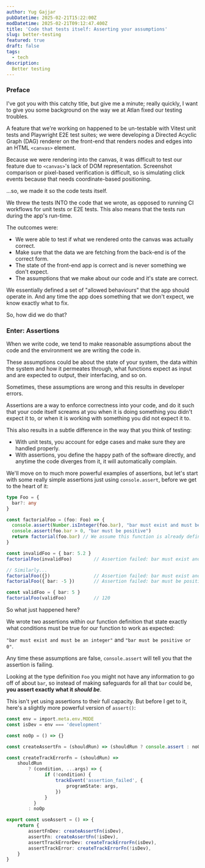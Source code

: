 ```yaml
---
author: Yug Gajjar
pubDatetime: 2025-02-21T15:22:00Z
modDatetime: 2025-02-21T09:12:47.400Z
title: 'Code that tests itself: Asserting your assumptions'
slug: better-testing
featured: true
draft: false
tags:
  - tech
description:
  Better testing
---
```


### Preface

I've got you with this catchy title, but give me a minute; really quickly, I want to give
you some background on the way we at Atlan fixed our testing troubles.

A feature that we're working on happened to be un-testable with
Vitest unit tests and Playwright E2E test suites; we were developing a Directed Acyclic Graph (DAG)
renderer on the front-end that renders nodes and edges into an HTML `<canvas>` element.

Because we were rendering into the canvas, it was difficult to test
our feature due to `<canvas>`'s lack of DOM representation.
Screenshot comparison or pixel-based verification is difficult,
so is simulating click events because that needs coordinate-based positioning.

...so, we made it so the code tests itself.

We threw the tests INTO the code that we wrote, as opposed to running CI workflows for
unit tests or E2E tests. This also means that the tests run during the app's run-time.

The outcomes were:
- We were able to test if what we rendered onto the canvas was actually correct. 
- Make sure that the data we are fetching from the back-end is of the correct form.
- The state of the front-end app is correct and is never something we don't expect.
- The assumptions that we make about our code and it's state are correct.

We essentially defined a set of "allowed behaviours" that the app should operate in.
And any time the app does something that we don't expect, we know exactly what to fix.

So, how did we do that?

### Enter: Assertions

When we write code, we tend to make reasonable assumptions about the code and
the environment we are writing the code in.

These assumptions could be about the state of your system, the data within the system and how it permeates through,
what functions expect as input and are expected to output, their interfacing, and so on.

Sometimes, these assumptions are wrong and this results in developer errors.

Assertions are a way to enforce correctness into your code, and do it such that your code itself screams
at you when it is doing something you didn't expect it to, or when it is working with something you did
not expect it to.

This also results in a subtle difference in the way that you think of testing:
- With unit tests, you account for edge cases and make sure they are handled properly.
- With assertions, you define the happy path of the software directly, and anytime the code diverges from it, it will automatically complain.

We'll move on to much more powerful examples of assertions, but let's start with
some really simple assertions just using `console.assert`, before we get to the heart of it:

```ts
type Foo = {
  bar?: any
}

const factorialFoo = (foo: Foo) => {
  console.assert(Number.isInteger(foo.bar), "bar must exist and must be an integer")
  console.assert(foo.bar > 0, "bar must be positive")
  return factorial(foo.bar) // We assume this function is already defined elsewhere
}

const invalidFoo = { bar: 5.2 }
factorialFoo(invalidFoo)        // Assertion failed: bar must exist and must be an integer

// Similarly...
factorialFoo({})                // Assertion failed: bar must exist and must be an integer
factorialFoo({ bar: -5 })       // Assertion failed: bar must be positive

const validFoo = { bar: 5 }
factorialFoo(validFoo)          // 120
```

So what just happened here?

We wrote two assertions within our function definition that state exactly
what conditions must be true for our function to work as expected:

`"bar must exist and must be an integer"` and `"bar must be positive or 0"`.

Any time these assumptions are false, `console.assert` will tell you that the assertion is failing.

Looking at the type definition `Foo` you might not have any information to go off of about `bar`, so instead of making
safeguards for all that `bar` could be, **you assert exactly what it _should be_**.

This isn't yet using assertions to their full capacity. But before I get to it, here's a
slightly more powerful version of `assert()`:

```ts
const env = import.meta.env.MODE
const isDev = env === 'development'

const noOp = () => {}

const createAssertFn = (shouldRun) => (shouldRun ? console.assert : noOp)

const createTrackErrorFn = (shouldRun) =>
    shouldRun
        ? (condition, ...args) => {
              if (!condition) {
                  trackEvent('assertion_failed', {
                      programState: args,
                  })
              }
          }
        : noOp

export const useAssert = () => {
    return {
        assertFnDev: createAssertFn(isDev),
        assertFn: createAssertFn(!isDev),
        assertTrackErrorDev: createTrackErrorFn(isDev),
        assertTrackError: createTrackErrorFn(!isDev),
    }
}
```
